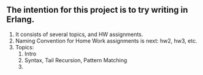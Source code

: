 **The intention for this project is to try writing in Erlang.**
----
1. It consists of several topics, and HW assignments.
2. Naming Convention for Home Work assignments is next: hw2, hw3, etc.
3. Topics:
   1. Intro
   2. Syntax, Tail Recursion, Pattern Matching
   3. 



